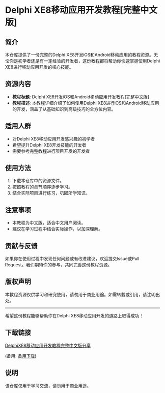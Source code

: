 # Delphi XE8移动应用开发教程[完整中文版]

## 简介
本仓库提供了一份完整的Delphi XE8开发iOS和Android移动应用的教程资源。无论你是初学者还是有一定经验的开发者，这份教程都将帮助你快速掌握使用Delphi XE8进行移动应用开发的核心技能。

## 资源内容
- **教程标题**: Delphi XE8开发iOS和Android移动应用开发教程[完整中文版]
- **教程描述**: 本教程详细介绍了如何使用Delphi XE8进行iOS和Android移动应用的开发，涵盖了从基础知识到高级技巧的全方位内容。

## 适用人群
- 对Delphi XE8移动应用开发感兴趣的初学者
- 希望提升Delphi XE8开发技能的开发者
- 需要参考完整教程进行项目开发的开发者

## 使用方法
1. 下载本仓库中的资源文件。
2. 按照教程的章节顺序逐步学习。
3. 结合实际项目进行练习，巩固所学知识。

## 注意事项
- 本教程为中文版，适合中文用户阅读。
- 建议在学习过程中结合实际操作，以加深理解。

## 贡献与反馈
如果你在使用过程中发现任何问题或有改进建议，欢迎提交Issue或Pull Request。我们期待你的参与，共同完善这份教程资源。

## 版权声明
本教程资源仅供学习和研究使用，请勿用于商业用途。如需转载或引用，请注明出处。

---
希望这份教程能够帮助你在Delphi XE8移动应用开发的道路上取得成功！

## 下载链接
[DelphiXE8移动应用开发教程完整中文版分享](https://pan.quark.cn/s/598449eb65c9) 

(备用: [备用下载](https://pan.baidu.com/s/1ixljIK4FH-xcyF4KeF1zGQ?pwd=1234))

## 说明

该仓库仅用于学习交流，请勿用于商业用途。
